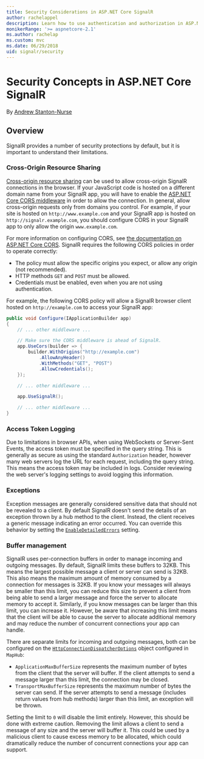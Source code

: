```yaml
---
title: Security Considerations in ASP.NET Core SignalR
author: rachelappel
description: Learn how to use authentication and authorization in ASP.NET Core SignalR.
monikerRange: '>= aspnetcore-2.1'
ms.author: rachelap
ms.custom: mvc
ms.date: 06/29/2018
uid: signalr/security
---
```


# Security Concepts in ASP.NET Core SignalR

By [Andrew Stanton-Nurse](https://twitter.com/anurse)

## Overview

SignalR provides a number of security protections by default, but it is important to understand their limitations.

### Cross-Origin Resource Sharing

[Cross-origin resource sharing](https://en.wikipedia.org/wiki/Cross-origin_resource_sharing) can be used to allow cross-origin SignalR connections in the browser. If your JavaScript code is hosted on a different domain name from your SignalR app, you will have to enable the [ASP.NET Core CORS middleware](xref:security/cors) in order to allow the connection. In general, allow cross-origin requests only from domains you control. For example, if your site is hosted on `http://www.example.com` and your SignalR app is hosted on `http://signalr.example.com`, you should configure CORS in your SignalR app to only allow the origin `www.example.com`.

For more information on configuring CORS, see [the documentation on ASP.NET Core CORS](xref:security/cors). SignalR requires the following CORS policies in order to operate correctly:

* The policy must allow the specific origins you expect, or allow any origin (not recommended).
* HTTP methods `GET` and `POST` must be allowed.
* Credentials must be enabled, even when you are not using authentication.

For example, the following CORS policy will allow a SignalR browser client hosted on `http://example.com` to access your SignalR app:

```csharp
public void Configure(IApplicationBuilder app)
{
    // ... other middleware ...

    // Make sure the CORS middleware is ahead of SignalR.
    app.UseCors(builder => {
        builder.WithOrigins("http://example.com")
            .AllowAnyHeader()
            .WithMethods("GET", "POST")
            .AllowCredentials();
    });

    // ... other middleware ...

    app.UseSignalR();

    // ... other middleware ...
}
```

### Access Token Logging

Due to limitations in browser APIs, when using WebSockets or Server-Sent Events, the access token must be specified in the query string. This is generally as secure as using the standard `Authorization` header, however many web servers log the URL for each request, including the query string. This means the access token may be included in logs. Consider reviewing the web server's logging settings to avoid logging this information.

### Exceptions

Exception messages are generally considered sensitive data that should not be revealed to a client. By default SignalR doesn't send the details of an exception thrown by a hub method to the client. Instead, the client receives a generic message indicating an error occurred. You can override this behavior by setting the [`EnableDetailedErrors`](xref:signalr/configuration#configure-server-options) setting.

### Buffer management

SignalR uses per-connection buffers in order to manage incoming and outgoing messages. By default, SignalR limits these buffers to 32KB. This means the largest possible message a client or server can send is 32KB. This also means the maximum amount of memory consumed by a connection for messages is 32KB. If you know your messages will always be smaller than this limit, you can reduce this size to prevent a client from being able to send a larger message and force the server to allocate memory to accept it. Similarly, if you know messages can be larger than this limit, you can increase it. However, be aware that increasing this limit means that the client will be able to cause the server to allocate additional memory and may reduce the number of concurrent connections your app can handle.

There are separate limits for incoming and outgoing messages, both can be configured on the [`HttpConnectionDispatcherOptions`](xref:signalr/configuration#configure-server-options) object configured in `MapHub`:

* `ApplicationMaxBufferSize` represents the maximum number of bytes from the client that the server will buffer. If the client attempts to send a message larger than this limit, the connection may be closed.
* `TransportMaxBufferSize` represents the maximum number of bytes the server can send. If the server attempts to send a message (includes return values from hub methods) larger than this limit, an exception will be thrown.

Setting the limit to `0` will disable the limit entirely. However, this should be done with extreme caution. Removing the limit allows a client to send a message of any size and the server will buffer it. This could be used by a malicious client to cause excess memory to be allocated, which could dramatically reduce the number of concurrent connections your app can support.
